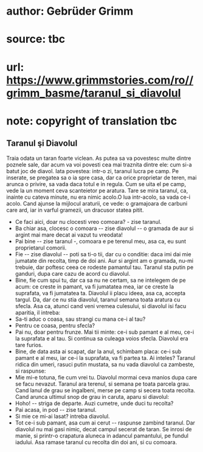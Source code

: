 # author: Gebrüder Grimm
# source: tbc
# url: https://www.grimmstories.com/ro//grimm_basme/taranul_si_diavolul
# note: copyright of translation tbc

## Taranul şi Diavolul 

Traia odata un taran foarte viclean. As putea sa va povestesc multe
dintre poznele sale, dar acum va voi povesti cea mai traznita dintre
ele: cum si-a batut joc de diavol. Iata povestea: intr-o zi, taranul
lucra pe camp. Pe inserate, se pregatea sa o ia spre casa, dar ca orice
proprietar de teren, mai arunca o privire, sa vada daca totul e in
regula. Cum se uita el pe camp, vede la un moment ceva scanteietor pe
aratura. Tare se mira taranul, ca, inainte cu cateva minute, nu era
nimic acolo.O lua intr-acolo, sa vada ce-i acolo. Cand ajunse la
mijlocul araturii, ce vede: o gramajoara de carbuni care ard, iar in
varful gramezii, un dracusor statea pitit.
- Ce faci aici, doar nu clocesti vreo comoara? - zise taranul.
- Ba chiar asa, clocesc o comoara -- zise diavolul -- o gramada de aur
si argint mai mare decat ai vazut tu vreodata!
- Pai bine -- zise taranul -, comoara e pe terenul meu, asa ca, eu sunt
proprietarul comorii.
- Fie -- zise diavolul -- poti sa ti-o tii, dar cu o conditie: daca imi
dai mie jumatate din recolta, timp de doi ani. Aur si argint am o
gramada, nu-mi trebuie, dar poftesc ceea ce rodeste pamantul tau.
Taranul sta putin pe ganduri, dupa care cazu de acord cu diavolul.
- Bine, fie cum spui tu, dar ca sa nu ne certam, sa ne intelegem de pe
acum: ce creste in pamant, va fi jumatatea mea, iar ce creste la
suprafata, va fi jumatatea ta. Diavolul ii placu ideea, asa ca, accepta
targul. Da, dar ce nu stia diavolul, taranul semana toata aratura cu
sfecla. Asa ca, atunci cand veni vremea culesului, si diavolul isi facu
aparitia, il intreba:
- Sa-ti aduc o coasa, sau strangi cu mana ce-i al tau?
- Pentru ce coasa, pentru sfecla?
- Pai nu, doar pentru frunze. Mai tii minte: ce-i sub pamant e al meu,
ce-i la suprafata e al tau.
Si continua sa culeaga voios sfecla. Diavolul era tare furios.
- Bine, de data asta ai scapat, dar la anul, schimbam placa: ce-i sub
pamant e al meu, iar ce-i la suprafata, va fi partea ta. Ai inteles?
Taranul ridica din umeri, rasuci putin mustata, sa nu vada diavolul ca
zambeste, si raspunse:
- Mie mi-e totuna, fie cum vrei tu.
Diavolul mormai ceva manios dupa care se facu nevazut. Taranul ara
terenul, si semana pe toata parcela grau. Cand lanul de grau se
ingalbeni, merse pe camp si secera toata recolta.
Cand arunca ultimul snop de grau in caruta, aparu si diavolul:
- Hoho! -- striga de departe. Auzi cumetre, unde duci tu recolta?
- Pai acasa, in pod -- zise taranul.
- Si mie ce mi-ai lasat? intreba diavolul.
- Tot ce-i sub pamant, asa cum ai cerut -- raspunse zambind taranul.
Dar diavolul nu mai gasi nimic, decat campul secerat de taran. Se inrosi
de manie, si printr-o crapatura aluneca in adancul pamantului, pe fundul
iadului. Asa ramase taranul cu recolta din doi ani, si cu comoara.
